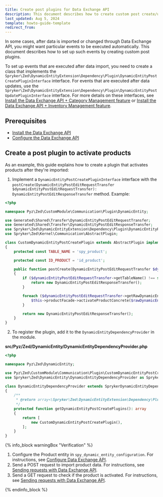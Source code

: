 ```yaml
---
title: Create post plugins for Data Exchange API
description: This document describes how to create custom post create/update plugin for the Data Exchange API.
last_updated: Aug 5, 2024
template: howto-guide-template
redirect_from:
---
```


In some cases, after data is imported or changed through Data Exchange API, you might want particular events to be executed automatically. This document describes how to set up such events by creating custom post plugins.

To set up events that are executed after data import, you need to create a class that implements the `Spryker\Zed\DynamicEntityExtension\Dependency\Plugin\DynamicEntityPostCreatePluginInterface` interface. For events that are executed after data updates, use the `Spryker\Zed\DynamicEntityExtension\Dependency\Plugin\DynamicEntityPostUpdatePluginInterface` interface. For more details on these interfaces, see [Install the Data Exchange API + Category Management feature](/docs/pbc/all/data-exchange/{{page.version}}/install-and-upgrade/install-the-data-exchange-api-category-management-feature.html) or [Install the Data Exchange API + Inventory Management feature](/docs/pbc/all/data-exchange/{{page.version}}/install-and-upgrade/install-the-data-exchange-api-inventory-management-feature.html).


## Prerequisites  

- [Install the Data Exchange API](/docs/pbc/all/data-exchange/{{page.version}}/install-and-upgrade/install-the-data-exchange-api.html)
- [Configure the Data Exchange API](/docs/pbc/all/data-exchange/{{page.version}}/configure-data-exchange-api.html)


## Create a post plugin to activate products

As an example, this guide explains how to create a plugin that activates products after they're imported:

1. Implement a `DynamicEntityPostCreatePluginInterface` interface with the `postCreate(DynamicEntityPostEditRequestTransfer $dynamicEntityPostEditRequestTransfer): DynamicEntityPostEditResponseTransfer` method. Example:

```php
<?php

namespace Pyz\Zed\CustomModule\Communication\Plugin\DynamicEntity;

use Generated\Shared\Transfer\DynamicEntityPostEditRequestTransfer;
use Generated\Shared\Transfer\DynamicEntityPostEditResponseTransfer;
use Spryker\Zed\DynamicEntityExtension\Dependency\Plugin\DynamicEntityPostCreatePluginInterface;
use Spryker\Zed\Kernel\Communication\AbstractPlugin;

class CustomDynamicEntityPostCreatePlugin extends AbstractPlugin implements DynamicEntityPostCreatePluginInterface
{
    protected const TABLE_NAME = 'spy_product';

    protected const ID_PRODUCT = 'id_product';

    public function postCreate(DynamicEntityPostEditRequestTransfer $dynamicEntityPostEditRequestTransfer): DynamicEntityPostEditResponseTransfer
    {
        if ($dynamicEntityPostEditRequestTransfer->getTableName() !== static::TABLE_NAME) {
            return new DynamicEntityPostEditResponseTransfer();
        }

        foreach ($dynamicEntityPostEditRequestTransfer->getRawDynamicEntities() as $rawDynamicEntity) {
            $this->productFacade->activateProductConcrete($rawDynamicEntity->getFields()[static::ID_PRODUCT]);
        }

        return new DynamicEntityPostEditResponseTransfer();
    }
}
```

2. To register the plugin, add it to the `DynamicEntityDependencyProvider` in the module.

**src/Pyz/Zed/DynamicEntity/DynamicEntityDependencyProvider.php**

```php
<?php

namespace Pyz\Zed\DynamicEntity;

use Pyz\Zed\CustomModule\Communication\Plugin\CustomDynamicEntityPostCreatePlugin;
use Spryker\Zed\DynamicEntity\DynamicEntityDependencyProvider as SprykerDynamicEntityDependencyProvider;

class DynamicEntityDependencyProvider extends SprykerDynamicEntityDependencyProvider
{
    /**
     * @return array<\Spryker\Zed\DynamicEntityExtension\Dependency\Plugin\DynamicEntityPostCreatePluginInterface>
     */
    protected function getDynamicEntityPostCreatePlugins(): array
    {
        return [
            new CustomDynamicEntityPostCreatePlugin(),
        ];
    }
}
```

{% info_block warningBox "Verification" %}

1. Configure the Product entity in `spy_dynamic_entity_configuration`. For instructions, see [Configure Data Exchange API](/docs/pbc/all/data-exchange/{{page.version}}/configure-data-exchange-api.html).
2. Send a POST request to import product data. For instructions, see [Sending requests with Data Exchange API](/docs/pbc/all/data-exchange/{{page.version}}/sending-requests-with-data-exchange-api.html).
3. Send a GET request to check if the product is activated. For instructions, see [Sending requests with Data Exchange API](/docs/pbc/all/data-exchange/{{page.version}}/sending-requests-with-data-exchange-api.html).

{% endinfo_block %}
